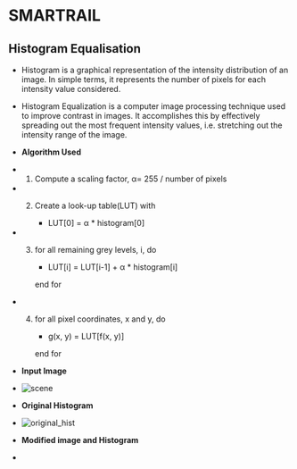 # SMARTRAIL
## Histogram Equalisation 

- Histogram is a graphical representation of the intensity distribution of an image. In simple terms, it represents the number of pixels for each intensity value considered.

- Histogram Equalization is a computer image processing technique used to improve contrast in images. It accomplishes this by effectively spreading out the most frequent intensity values, i.e. stretching out the intensity range of the image. 

- **Algorithm Used**
- 1. Compute a scaling factor, α= 255 / number of pixels
- 2. Create a look-up table(LUT) with

     - LUT[0] =  α * histogram[0]
      
- 3. for all remaining grey levels, i, do

       -  LUT[i] = LUT[i-1] + α * histogram[i]
     
     end for
     
- 4. for all pixel coordinates, x and  y, do

       - g(x, y) = LUT[f(x, y)]
      
     end for
  
- **Input Image**

- ![scene](https://user-images.githubusercontent.com/31176045/97712300-42c4ee00-1ae4-11eb-8db8-c92415261ef1.jpg)

- **Original Histogram**

- ![original_hist](https://user-images.githubusercontent.com/31176045/97712527-8fa8c480-1ae4-11eb-9937-390b8cf43ded.jpg)


- **Modified image and Histogram**

- 
